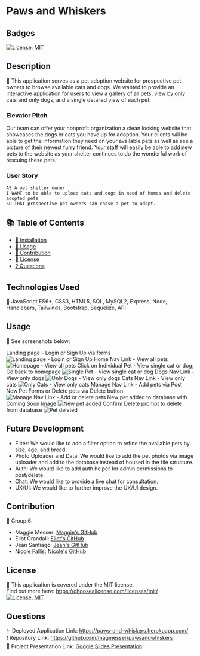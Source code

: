 # Paws and Whiskers

  ## Badges
  [![License: MIT](https://img.shields.io/badge/License-MIT-yellow.svg)](https://opensource.org/licenses/MIT)

  ## Description
  🔮 This application serves as a pet adoption website for prospective pet owners to browse available cats and dogs.  We wanted to provide an interactive application for users to view a gallery of all pets, view by only cats and only dogs, and a single detailed view of each pet. 

  ### Elevator Pitch 
  Our team can offer your nonprofit organization a clean looking website that showcases the dogs or cats you have up for adoption. Your clients will be able to get the information they need on your available pets as well as see a picture of their newest furry friend. Your staff will easily be able to add new pets to the website as your shelter continues to do the wonderful work of rescuing these pets.

  ### User Story
    AS A pet shelter owner
    I WANT to be able to upload cats and dogs in need of homes and delete adopted pets
    SO THAT prospective pet owners can chose a pet to adopt.


  ## 📚 Table of Contents
  * [🔧 Installation](#installation)
  * [🎢 Usage](#usage)
  * [🚧 Contribution](#contribution)
  * [🔑 License](#license)
  * [❓ Questions](#questions)
  
  ## Technologies Used
  🔧 JavaScript ES6+, CSS3, HTML5, SQL, MySQL2, Express, Node, Handlebars, Tailwinds, Bootstrap, Sequelize, API

  ## Usage 
  🎢 See screenshots below:
  
  Landing page - Login or Sign Up via forms
  ![Landing page - Login or Sign Up](./public/images/readme/ss1.png)
  Home Nav Link - View all pets
  ![Homepage - View all pets](./public/images/readme/ss2.png)
  Click on Individual Pet - View single cat or dog; Go back to homepage
  ![Single Pet - View single cat or dog](./public/images/readme/ss3.png)
  Dogs Nav Link - View only dogs
  ![Only Dogs - View only dogs](./public/images/readme/ss4.png)
  Cats Nav Link - View only cats
  ![Only Cats - View only cats](./public/images/readme/ss5.png)
  Manage Nav Link - Add pets via Post New Pet Forms or Delete pets via Delete button
  ![Manage Nav Link - Add or delete pets](./public/images/readme/ss6.png)
  New pet added to database with Coming Soon Image
  ![New pet added](./public/images/readme/ss7.png)
  Confirm Delete prompt to delete from database
  ![Pet deleted](./public/images/readme/ss8.png)

  ## Future Development
  - Filter: We would like to add a filter option to refine the available pets by size, age, and breed.
  - Photo Uploader and Data: We would like to add the pet photos via image uploader and add to the database instead of housed in the file structure. 
  - Auth: We would like to add auth helper for admin permissions to post/delete.
  - Chat: We would like to provide a live chat for consultation.
  - UX/UI: We would like to further improve the UX/UI design.
 

  ## Contribution 
  🚧 Group 6:
  * Maggie Messer: [Maggie's GitHub](https://github.com/magmesser)
  * Eliot Crandall: [Eliot's GitHub](https://github.com/ejc10d)
  * Jean Santiago: [Jean's GitHub](https://github.com/JM-Santi)
  * Nicole Fallis: [Nicole's GitHub](https://github.com/nfallis96)

  ## License
  🔑 This application is covered under the MIT license.  <br> 
      Find out more here: https://choosealicense.com/licenses/mit/ <br>
      [![License: MIT](https://img.shields.io/badge/License-MIT-yellow.svg)](https://opensource.org/licenses/MIT)

  ## Questions
  ✨ Deployed Application Link: https://paws-and-whiskers.herokuapp.com/ <br>
  ❗ Repository Link: https://github.com/magmesser/pawsandwhiskers <br>
  🎥 Project Presentation Link: [Google Slides Presentation](https://docs.google.com/presentation/d/1T7SAOd17-8rQUoKQ_bwX_KuRDbLOa7Ceiz6Wcdry1f0/edit?usp=sharing)
